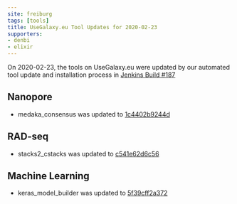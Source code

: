 ```yaml
---
site: freiburg
tags: [tools]
title: UseGalaxy.eu Tool Updates for 2020-02-23
supporters:
- denbi
- elixir
---
```


On 2020-02-23, the tools on UseGalaxy.eu were updated by our automated tool update and installation process in [Jenkins Build #187](https://build.galaxyproject.eu/job/usegalaxy-eu/job/install-tools/#187/)


## Nanopore

- medaka_consensus was updated to [1c4402b9244d](https://toolshed.g2.bx.psu.edu/view/iuc/medaka_consensus/1c4402b9244d)

## RAD-seq

- stacks2_cstacks was updated to [c541e62d6c56](https://toolshed.g2.bx.psu.edu/view/iuc/stacks2_cstacks/c541e62d6c56)

## Machine Learning

- keras_model_builder was updated to [5f39cff2a372](https://toolshed.g2.bx.psu.edu/view/bgruening/keras_model_builder/5f39cff2a372)

